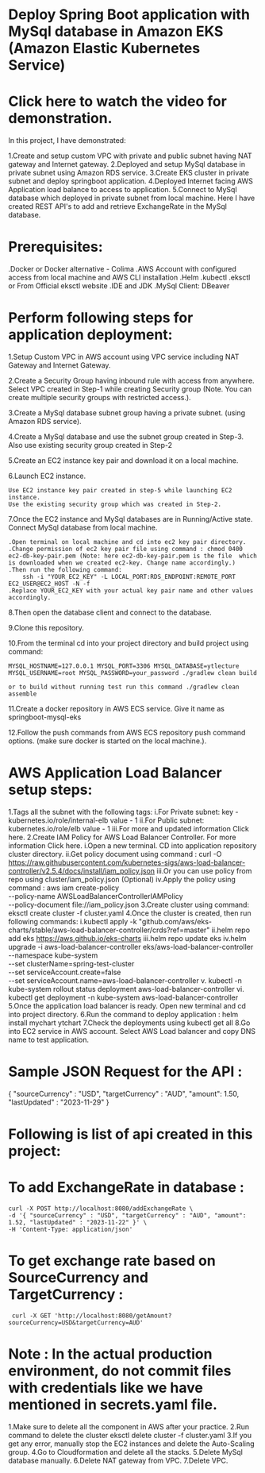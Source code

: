 # Deploy Spring Boot application with MySql database in Amazon EKS (Amazon Elastic Kubernetes Service)

# Click here to watch the video for demonstration.

In this project, I have demonstrated:

1.Create and setup custom VPC with private and public subnet having NAT gateway and Internet gateway.
2.Deployed and setup MySql database in private subnet using Amazon RDS service.
3.Create EKS cluster in private subnet and deploy springboot application.
4.Deployed Internet facing AWS Application load balance to access to application.
5.Connect to MySql database which deployed in private subnet from local machine.
Here I have created REST API's to add and retrieve ExchangeRate in the MySql database.

# Prerequisites:

.Docker or Docker alternative - Colima
.AWS Account with configured access from local machine and AWS CLI installation
.Helm
.kubectl
.eksctl or From Official eksctl website
.IDE and JDK
.MySql Client: DBeaver

# Perform following steps for application deployment:

1.Setup Custom VPC in AWS account using VPC service including NAT Gateway and Internet Gateway.

2.Create a Security Group having inbound rule with access from anywhere. Select VPC created in Step-1 while creating Security group (Note. You can create multiple security groups with restricted access.).

3.Create a MySql database subnet group having a private subnet. (using Amazon RDS service).

4.Create a MySql database and use the subnet group created in Step-3. Also use existing security group created in Step-2

5.Create an EC2 instance key pair and download it on a local machine.

6.Launch EC2 instance.

    Use EC2 instance key pair created in step-5 while launching EC2 instance.
    Use the existing security group which was created in Step-2.

7.Once the EC2 instance and MySql databases are in Running/Active state. Connect MySql database from local machine.

    .Open terminal on local machine and cd into ec2 key pair directory.
    .Change permission of ec2 key pair file using command : chmod 0400 ec2-db-key-pair.pem (Note: here ec2-db-key-pair.pem is the file  which is downloaded when we created ec2-key. Change name accordingly.)
    .Then run the following command:
        ssh -i "YOUR_EC2_KEY" -L LOCAL_PORT:RDS_ENDPOINT:REMOTE_PORT EC2_USER@EC2_HOST -N -f
    .Replace YOUR_EC2_KEY with your actual key pair name and other values accordingly.

8.Then open the database client and connect to the database.

9.Clone this repository.

10.From the terminal cd into your project directory and build project using command:

    MYSQL_HOSTNAME=127.0.0.1 MYSQL_PORT=3306 MYSQL_DATABASE=ytlecture MYSQL_USERNAME=root MYSQL_PASSWORD=your_password ./gradlew clean build

    or to build without running test run this command ./gradlew clean assemble

11.Create a docker repository in AWS ECS service. Give it name as springboot-mysql-eks

12.Follow the push commands from AWS ECS repository push command options. (make sure docker is started on the local machine.).

# AWS Application Load Balancer setup steps:

1.Tags all the subnet with the following tags:
i.For Private subnet:
key - kubernetes.io/role/internal-elb
value - 1
ii.For Public subnet:
kubernetes.io/role/elb
value - 1
iii.For more and updated information Click here.
2.Create IAM Policy for AWS Load Balancer Controller. For more information Click here.
i.Open a new terminal. CD into application repository cluster directory.
ii.Get policy document using command :
curl -O https://raw.githubusercontent.com/kubernetes-sigs/aws-load-balancer-controller/v2.5.4/docs/install/iam_policy.json
iii.Or you can use policy from repo using cluster/iam_policy.json (Optional)
iv.Apply the policy using command :
aws iam create-policy \
 --policy-name AWSLoadBalancerControllerIAMPolicy \
 --policy-document file://iam_policy.json
3.Create cluster using command: eksctl create cluster -f cluster.yaml
4.Once the cluster is created, then run following commands:
i.kubectl apply -k "github.com/aws/eks-charts/stable/aws-load-balancer-controller/crds?ref=master"
ii.helm repo add eks https://aws.github.io/eks-charts
iii.helm repo update eks
iv.helm upgrade -i aws-load-balancer-controller eks/aws-load-balancer-controller \
 --namespace kube-system \
 --set clusterName=spring-test-cluster \
 --set serviceAccount.create=false \
 --set serviceAccount.name=aws-load-balancer-controller
v. kubectl -n kube-system rollout status deployment aws-load-balancer-controller
vi. kubectl get deployment -n kube-system aws-load-balancer-controller
5.Once the application load balancer is ready. Open new terminal and cd into project directory.
6.Run the command to deploy application :
helm install mychart ytchart
7.Check the deployments using kubectl get all
8.Go into EC2 service in AWS account. Select AWS Load balancer and copy DNS name to test application.

# Sample JSON Request for the API :

{
"sourceCurrency" : "USD",
"targetCurrency" : "AUD",
"amount": 1.50,
"lastUpdated" : "2023-11-29"
}

# Following is list of api created in this project:

# To add ExchangeRate in database :

    curl -X POST http://localhost:8080/addExchangeRate \
    -d '{ "sourceCurrency" : "USD", "targetCurrency" : "AUD", "amount": 1.52, "lastUpdated" : "2023-11-22" }' \
    -H 'Content-Type: application/json'

# To get exchange rate based on SourceCurrency and TargetCurrency :

     curl -X GET 'http://localhost:8080/getAmount?sourceCurrency=USD&targetCurrency=AUD'

# Note : In the actual production environment, do not commit files with credentials like we have mentioned in secrets.yaml file.

1.Make sure to delete all the component in AWS after your practice.
2.Run command to delete the cluster eksctl delete cluster -f cluster.yaml
3.If you get any error, manually stop the EC2 instances and delete the Auto-Scaling group.
4.Go to Cloudformation and delete all the stacks.
5.Delete MySql database manually.
6.Delete NAT gateway from VPC.
7.Delete VPC.
